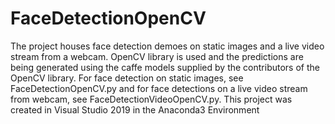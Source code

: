 # FaceDetectionOpenCV
The project houses face detection demoes on static images and a live video stream from a webcam. OpenCV library is used and the predictions are being generated using the caffe models supplied by the contributors of the OpenCV library. For face detection on static images, see FaceDetectionOpenCV.py and for face detections on a live video stream from webcam, see FaceDetectionVideoOpenCV.py. This project was created in Visual Studio 2019 in the Anaconda3 Environment
